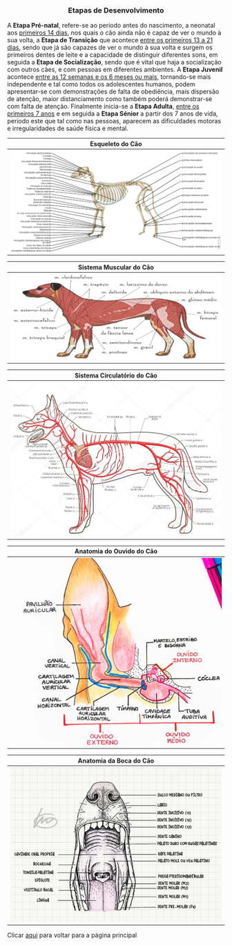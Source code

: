 <h3 style="text-align:center">Etapas de Desenvolvimento</h3>

A **Etapa Pré-natal**, refere-se ao periodo antes do nascimento, a neonatal aos <ins>primeiros 14 dias</ins>, nos quais o cão ainda não é capaz de ver o mundo à sua volta, a **Etapa de Transição** que acontece <ins>entre os primeiros 13 a 21 dias</ins>, sendo que já são capazes de ver o mundo à sua volta e surgem os primeiros dentes de leite e a capacidade de distinguir diferentes sons, em seguida a **Etapa de Socialização**, sendo que é vital que haja a socialização com outros cães, e com pessoas em diferentes ambientes. A **Etapa Juvenil** acontece <ins>entre as 12 semanas e os 6 meses ou mais</ins>, tornando-se mais independente e tal como todos os adolescentes humanos, podem apresentar-se com demonstrações de falta de obediência, mais dispersão de atenção, maior distanciamento como também poderá demonstrar-se com falta de atenção. Finalmente inicia-se a **Etapa Adulta**, <ins>entre os primeiros 7 anos</ins> e em seguida a **Etapa Sénior** a partir dos 7 anos de vida, periodo este que tal como nas pessoas, aparecem as dificuldades motoras e irregularidades de saúde física e mental. 

| Esqueleto do Cão | 
| --- | 
| ![esq](../imagens/esqueleto_do_cao.png) | 

| Sistema Muscular do Cão | 
| --- | 
| ![musc](../imagens/musculos_do_cao.png) | 

| Sistema Circulatório do Cão | 
| --- | 
| ![scc](../imagens/sangue_do_cao.png) | 

| Anatomia do Ouvido do Cão | 
| --- | 
| ![ouve](../imagens/ouvido_cao.png) | 

| Anatomia da Boca do Cão | 
| --- | 
| ![oca](../imagens/boca_cao.png) | 

Clicar [aqui](../README.md) para voltar para a página principal